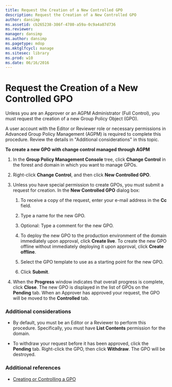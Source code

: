 ```yaml
---
title: Request the Creation of a New Controlled GPO
description: Request the Creation of a New Controlled GPO
author: dansimp
ms.assetid: cb265238-386f-4780-a59a-0c9a4a87d736
ms.reviewer: 
manager: dansimp
ms.author: dansimp
ms.pagetype: mdop
ms.mktglfcycl: manage
ms.sitesec: library
ms.prod: w10
ms.date: 06/16/2016
---
```



# Request the Creation of a New Controlled GPO


Unless you are an Approver or an AGPM Administrator (Full Control), you must request the creation of a new Group Policy Object (GPO).

A user account with the Editor or Reviewer role or necessary permissions in Advanced Group Policy Management (AGPM) is required to complete this procedure. Review the details in "Additional considerations" in this topic.

**To create a new GPO with change control managed through AGPM**

1.  In the **Group Policy Management Console** tree, click **Change Control** in the forest and domain in which you want to manage GPOs.

2.  Right-click **Change Control**, and then click **New Controlled GPO**.

3.  Unless you have special permission to create GPOs, you must submit a request for creation. In the **New Controlled GPO** dialog box:

    1.  To receive a copy of the request, enter your e-mail address in the **Cc** field.

    2.  Type a name for the new GPO.

    3.  Optional: Type a comment for the new GPO.

    4.  To deploy the new GPO to the production environment of the domain immediately upon approval, click **Create live**. To create the new GPO offline without immediately deploying it upon approval, click **Create offline**.

    5.  Select the GPO template to use as a starting point for the new GPO.

    6.  Click **Submit**.

4.  When the **Progress** window indicates that overall progress is complete, click **Close**. The new GPO is displayed in the list of GPOs on the **Pending** tab. When an Approver has approved your request, the GPO will be moved to the **Controlled** tab.

### Additional considerations

-   By default, you must be an Editor or a Reviewer to perform this procedure. Specifically, you must have **List Contents** permission for the domain.

-   To withdraw your request before it has been approved, click the **Pending** tab. Right-click the GPO, then click **Withdraw**. The GPO will be destroyed.

### Additional references

-   [Creating or Controlling a GPO](creating-or-controlling-a-gpo-agpm40-ed.md)

 

 





